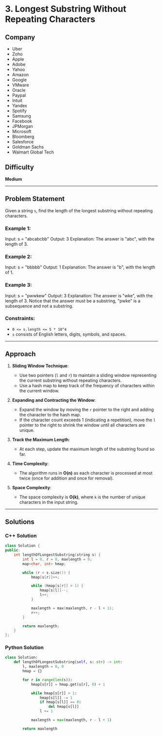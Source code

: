 # 3. Longest Substring Without Repeating Characters

## Company
- Uber  
- Zoho  
- Apple  
- Adobe  
- Yahoo  
- Amazon  
- Google  
- VMware  
- Oracle  
- Paypal  
- Intuit  
- Yandex  
- Spotify  
- Samsung  
- Facebook  
- JPMorgan  
- Microsoft  
- Bloomberg  
- Salesforce  
- Goldman Sachs  
- Walmart Global Tech  

## Difficulty
**Medium**

---

## Problem Statement

Given a string `s`, find the length of the longest substring without repeating characters.

### Example 1:

Input: s = "abcabcbb" Output: 3 Explanation: The answer is "abc", with the length of 3.


### Example 2:

Input: s = "bbbbb" Output: 1 Explanation: The answer is "b", with the length of 1.


### Example 3:

Input: s = "pwwkew" Output: 3 Explanation: The answer is "wke", with the length of 3. Notice that the answer must be a substring, "pwke" is a subsequence and not a substring.


### Constraints:
- `0 <= s.length <= 5 * 10^4`
- `s` consists of English letters, digits, symbols, and spaces.

---

## Approach

1. **Sliding Window Technique**:
   - Use two pointers (`l` and `r`) to maintain a sliding window representing the current substring without repeating characters.
   - Use a hash map to keep track of the frequency of characters within the current window.

2. **Expanding and Contracting the Window**:
   - Expand the window by moving the `r` pointer to the right and adding the character to the hash map.
   - If the character count exceeds 1 (indicating a repetition), move the `l` pointer to the right to shrink the window until all characters are unique.

3. **Track the Maximum Length**:
   - At each step, update the maximum length of the substring found so far.

4. **Time Complexity**:
   - The algorithm runs in **O(n)** as each character is processed at most twice (once for addition and once for removal).

5. **Space Complexity**:
   - The space complexity is **O(k)**, where `k` is the number of unique characters in the input string.

---

## Solutions

### C++ Solution

```cpp
class Solution {
public:
    int lengthOfLongestSubstring(string s) {
        int l = 0, r = 0, maxlength = 0;
        map<char, int> hmap;

        while (r < s.size()) {
            hmap[s[r]]++;

            while (hmap[s[r]] > 1) {
                hmap[s[l]]--;
                l++;
            }

            maxlength = max(maxlength, r - l + 1);
            r++;
        }

        return maxlength;
    }
};
```
### Python Solution

```py
class Solution:
    def lengthOfLongestSubstring(self, s: str) -> int:
        l, maxlength = 0, 0
        hmap = {}

        for r in range(len(s)):
            hmap[s[r]] = hmap.get(s[r], 0) + 1

            while hmap[s[r]] > 1:
                hmap[s[l]] -= 1
                if hmap[s[l]] == 0:
                    del hmap[s[l]]
                l += 1

            maxlength = max(maxlength, r - l + 1)

        return maxlength
```        